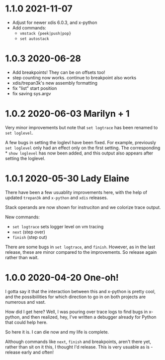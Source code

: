1.1.0 2021-11-07
================

* Adjust for newer xdis 6.0.3, and x-python
* Add commands:
  - `vmstack {peek|push|pop}`
  - `set autostack`


1.0.3 2020-06-28
================

* Add breakpoints! They can be on offsets too!
* step counting now works. continue to breakpoint also works
* xdis/trepan3k's new assembly formatting
* fix "list" start position
* fix saving sys.argv

1.0.2 2020-06-03 Marilyn + 1
============================

Very minor improvements but note that `set logtrace` has been renamed to `set loglevel`.

A few bugs in setting the loglevl have been fixed. For example, previously `set loglevel` only had an effect only on the first setting. The corresponding * `show loglevel` has now been added, and this output also appears after setting the loglevel.

1.0.1 2020-05-30 Lady Elaine
============================

There have been a few usuablity improvements here, with the help of updated `trepan3k` and `x-python` and `xdis` releases.

Stack operands are now shown for instruciton and we colorize trace output.

New commands:

* `set logtrace` sets logger level on vm tracing
* `next` (step over)
* `finish` (step out)

There are some bugs in `set logtrace`, and `finish`. However, as in the last release, these are minor compared to the improvements. So release again rather than wait.


1.0.0 2020-04-20 One-oh!
========================

I gotta say it that the interaction between this and x-python is pretty cool, and the possibiilities for which direction to go in on both projects are numerous and vast.

How did I get here? Well, I was pouring over trace logs to find bugs in x-python, and then realized, hey, I've written a debugger already for Python that could help here.

So here it is.  I can die now and my life is complete.

Although commands like `next`, `finish` and breakpoints, aren't there yet, rather than sit on it this, I thought I'd release. This is very usuable as is - release early and often!
